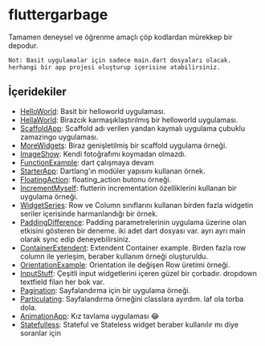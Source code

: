 # fluttergarbage
Tamamen deneysel ve öğrenme amaçlı çöp kodlardan mürekkep bir depodur.

```
Not: Basit uygulamalar için sadece main.dart dosyaları olacak. herhangi bir app projesi oluşturup içerisine atabilirsiniz.
```

İçeridekiler
------------

* [HelloWorld](https://github.com/Zaryob/FlutterGarbage/tree/master/hello_world): Basit bir helloworld uygulaması.
* [HellaWorld](https://github.com/Zaryob/FlutterGarbage/tree/master/hella_world): Birazcık karmaşıklaştırılmış bir helloworld uygulaması.
* [ScaffoldApp](https://github.com/Zaryob/FlutterGarbage/tree/master/scaffold_app): Scaffold adı verilen yandan kaymalı uygulama çubuklu zamazingo uygulaması.
* [MoreWidgets](https://github.com/Zaryob/FlutterGarbage/tree/master/more_widgets): Biraz genişletilmiş bir scaffold uygulama örneği.
* [ImageShow](https://github.com/Zaryob/FlutterGarbage/tree/master/image_show): Kendi fotoğrafımı koymadan olmazdı.
* [FunctionExample](https://github.com/Zaryob/FlutterGarbage/tree/master/function_example): dart çalışmaya devam
* [StarterApp](https://github.com/Zaryob/FlutterGarbage/tree/master/starter_app): Dartlang'ın modüler yapısını kullanan örnek.
* [FloatingAction](https://github.com/Zaryob/FlutterGarbage/tree/master/floating_action): floating_action butonu örneği.
* [IncrementMyself](https://github.com/Zaryob/FlutterGarbage/tree/master/increment_myself): flutterin incrementation özelliklerini kullanan bir uygulama örneği.
* [WidgetSeries](https://github.com/Zaryob/FlutterGarbage/tree/master/widget_series): Row ve Column sınıflarını kullanan birden fazla widgetin seriler içerisinde harmanlandığı bir örnek.
* [PaddingDifference](https://github.com/Zaryob/FlutterGarbage/tree/master/padding_difference): Padding parametrelerinin uygulama üzerine olan etkisini gösteren bir deneme. iki adet dart dosyası var. ayrı ayrı main olarak sync edip deneyebilirsiniz.
* [ContainerExtendent](https://github.com/Zaryob/FlutterGarbage/tree/master/container_extendent): Extendent Container example. Birden fazla row column ile yerleşim, beraber kullanım örneği oluşturuldu.
* [OrientationExample](https://github.com/Zaryob/FlutterGarbage/tree/master/orientation_example): Orientation ile değişen Row üretimi örneği.
* [InputStuff](https://github.com/Zaryob/FlutterGarbage/tree/master/input_stuff): Çeşitli input widgetlerini içeren güzel bir çorbadır. dropdown textfield filan her bok var.
* [Pagination](https://github.com/Zaryob/FlutterGarbage/tree/master/pagination): Sayfalandırma için bir uygulama örneği.
* [Particulating](https://github.com/Zaryob/FlutterGarbage/tree/master/particulating): Sayfalandırma örneğini classlara ayırdım. laf ola torba dola.
* [AnimationApp](https://github.com/Zaryob/FlutterGarbage/tree/master/animation_app): Kız tavlama uygulaması :joy:
* [Statefulless](https://github.com/Zaryob/FlutterGarbage/tree/master/statefulless): Stateful ve Stateless widget beraber kullanılır mı diye soranlar için
